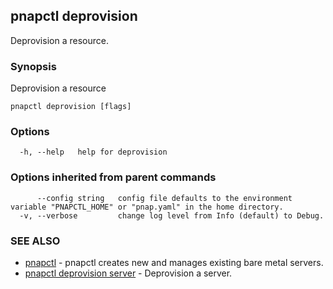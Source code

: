 ## pnapctl deprovision

Deprovision a resource.

### Synopsis

Deprovision a resource

```
pnapctl deprovision [flags]
```

### Options

```
  -h, --help   help for deprovision
```

### Options inherited from parent commands

```
      --config string   config file defaults to the environment variable "PNAPCTL_HOME" or "pnap.yaml" in the home directory.
  -v, --verbose         change log level from Info (default) to Debug.
```

### SEE ALSO

* [pnapctl](pnapctl.md)	 - pnapctl creates new and manages existing bare metal servers.
* [pnapctl deprovision server](pnapctl_deprovision_server.md)	 - Deprovision a server.

